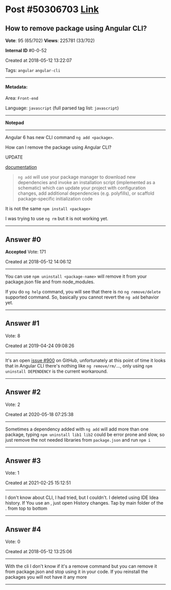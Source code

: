 
# Post \#50306703 [Link](https://stackoverflow.com/questions/50306703/)

## How to remove package using Angular CLI?

**Vote**: 95 (65/702) **Views**: 225781 (33/702) 

**Internal ID** \#0-0-52

Created at 2018-05-12 13:22:07

Tags: `angular` `angular-cli`

----------

#### Metadata:

Area: `Front-end`

Language: `javascript` (full parsed tag list: `javascript`)

----------

**Notepad**


----------

Angular 6 has new CLI command `ng add <package>`.

How can I remove the package using Angular CLI?

UPDATE

[documentation](https://blog.angular.io/version-6-of-angular-now-available-cc56b0efa7a4)

> `ng add` will use your package manager to download new dependencies and invoke an installation script (implemented as a schematic) which can update your project with configuration changes, add additional dependencies (e.g. polyfills), or scaffold package-specific initialization code

It is not the same `npm install <package>`

I was trying to use `ng rm` but it is not working yet. 


----------
        
## Answer \#0

**Accepted** Vote: 171

Created at 2018-05-12 14:06:12

------------

You can use `npm uninstall <package-name>` will remove it from your package.json file and from node_modules.

If you do `ng help` command, you will see that there is no `ng remove/delete` supported command. So, basically you cannot revert the `ng add` behavior yet. 


------------
    
    
## Answer \#1

 Vote: 8

Created at 2019-04-24 09:08:26

------------

It's an open [issue #900](https://github.com/angular/angular-cli/issues/900) on GitHub, unfortunately at this point of time it looks that in Angular CLI there's nothing like `ng remove/rm/`..., only using `npm uninstall DEPENDENCY` is the current workaround.


------------
    
    
## Answer \#2

 Vote: 2

Created at 2020-05-18 07:25:38

------------

Sometimes a dependency added with `ng add` will add more than one package, typing `npm uninstall lib1 lib2` could be error prone and slow, so just remove the not needed libraries from `package.json` and run `npm i`


------------
    
    
## Answer \#3

 Vote: 1

Created at 2021-02-25 15:12:51

------------

I don't know about CLI, I had tried, but I couldn't. I deleted using IDE Idea history.
If You use an , just open History changes.
Tap by main folder of the .
 from top to bottom 
[](https://i.stack.imgur.com/pOmPQ.png)


------------
    
    
## Answer \#4

 Vote: 0

Created at 2018-05-12 13:25:06

------------

With the cli I don't know if it's a remove command but you can remove it from package.json and stop using it in your code. If you reinstall the packages you will not have it any more


------------
    
    